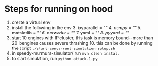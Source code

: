# Steps for running on hood
1. create a virtual env
2. install the following in the env
   3. ipyparallel = "*"
   4. numpy = "*"
   5. matplotlib = "*"
   6. networkx = "*"
   7. yaml = "*"
   8. pyyaml = "*"
9. start 10 engines with IP cluster, this task is memory bound--more than 20 ipengines causes severe thrashing
   10. this can be done by running the script `./start-concurrent-simulation-setup.sh`
10. in speedy-murmurs-simulator/ run `mvn clean install`
11. to start simulation, run `python attack-1.py`
